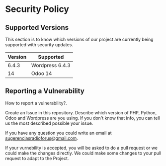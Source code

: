 # Security Policy

## Supported Versions

This section is to know which versions of our project are
currently being supported with security updates.

| Version | Supported          |
| ------- | ------------------ |
| 6.4.3   | Wordpress 6.4.3    |
| 14      | Odoo 14            |

## Reporting a Vulnerability

How to report a vulnerability?.

Create an Issue in this repository. Describe which version of PHP, Python, Odoo and Wordpress are you using. If you don't know that info, you can tell us the most described possible your issue.

If you have any question you could write an email at sugerenciasradioforus@gmail.com.

If your vurnebility is accepted, you will be asked to do a pull request or we could make the changes directly. We could make some changes to your pull request to adapt to the Project.

